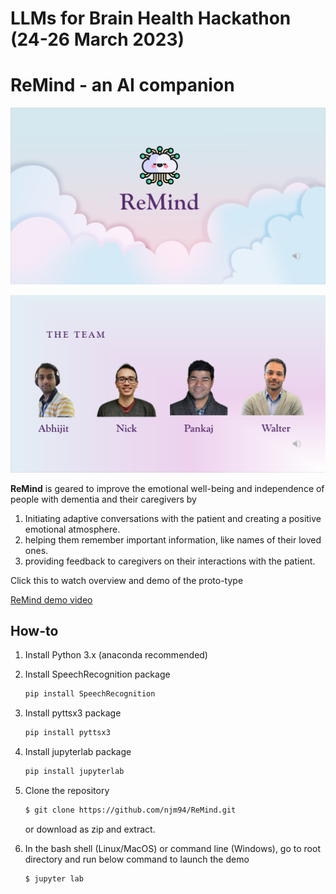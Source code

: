 # LLMs for Brain Health Hackathon (24-26 March 2023)
**ReMind** - an AI companion
===============================
![ReMind](https://github.com/njm94/ReMind/blob/56ac4a020b05d1f62d200e4b901eb270cd8924cf/banner.png?raw=true)

![LOUDy Bird](https://github.com/njm94/ReMind/blob/56ac4a020b05d1f62d200e4b901eb270cd8924cf/the_team.png)



**ReMind** is geared to improve the emotional well-being and independence of people with dementia and their caregivers by 
1. Initiating adaptive conversations with the patient and creating a positive emotional atmosphere.
2. helping them remember important information, like names of their loved ones.
3. providing feedback to caregivers on their interactions with the patient.

Click this to watch overview and demo of the proto-type

[ReMind demo video](https://youtu.be/Oef0Ey3DG8c)


How-to
---------------------------

1. Install Python 3.x (anaconda recommended)
2. Install SpeechRecognition package
    ```bash
    pip install SpeechRecognition
    ```
3. Install pyttsx3 package
    ```bash
    pip install pyttsx3
    ```
4. Install jupyterlab package
    ```bash
    pip install jupyterlab
    ```
5. Clone the repository

   ```bash
   $ git clone https://github.com/njm94/ReMind.git
   ```
   or download as zip and extract.

5. In the bash shell (Linux/MacOS) or command line (Windows), go to root directory and run below command to launch the demo

   ```bash
   $ jupyter lab
   ```
